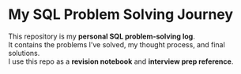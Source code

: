 #  My SQL Problem Solving Journey

This repository is my **personal SQL problem-solving log**.  
It contains the problems I’ve solved, my thought process, and final solutions.  
I use this repo as a **revision notebook** and **interview prep reference**.
